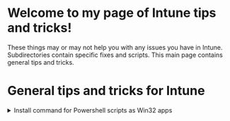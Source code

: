 # Welcome to my page of Intune tips and tricks!
These things may or may not help you with any issues you have in Intune.<br>
Subdirectories contain specific fixes and scripts. This main page contains general tips and tricks.

# General tips and tricks for Intune 

<details>
<summary>Install command for Powershell scripts as Win32 apps</summary>
Many online recommend the below as the install command for PS scripts deployed as Win32 apps.<br>

```powershell.exe -noprofile -executionpolicy bypass -file .\SCRIPT.ps1```

However, this initiates a 32-bit Powershell host. This is necessary if you're deploying to 32 bit machines, but you're probably deploying to a fleet of 64 bit-only machines. 
With a 32-bit Powershell host, we are limited on the cmdlets we can use. Instead of the above install command, use this instead to initiate as a 64-bit host. If you ever had PS scripts fail as a Win32 app, the use of 32-bit Powershell host is likely why.<br>

```%WINDIR%\sysnative\WindowsPowerShell\v1.0\powershell.exe -noprofile -executionpolicy bypass -windowstyle hidden -file .\SCRIPT.ps1```

I recommend the flag to keep the window style hidden as well since many 64 bit cmdlets initiaite a Powershell window. 
</details>
